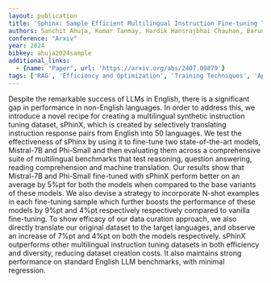 ```yaml
---
layout: publication
title: 'Sphinx: Sample Efficient Multilingual Instruction Fine-tuning Through N-shot Guided Prompting'
authors: Sanchit Ahuja, Kumar Tanmay, Hardik Hansrajbhai Chauhan, Barun Patra, Kriti Aggarwal, Luciano Del Corro, Arindam Mitra, Tejas Indulal Dhamecha, Ahmed Awadallah, Monojit Choudhary, Vishrav Chaudhary, Sunayana Sitaram
conference: "Arxiv"
year: 2024
bibkey: ahuja2024sample
additional_links:
  - {name: "Paper", url: 'https://arxiv.org/abs/2407.09879'}
tags: ['RAG', 'Efficiency and Optimization', 'Training Techniques', 'Applications', 'Fine-Tuning', 'Prompting', 'Pretraining Methods']
---
```

Despite the remarkable success of LLMs in English, there is a significant gap
in performance in non-English languages. In order to address this, we introduce
a novel recipe for creating a multilingual synthetic instruction tuning
dataset, sPhinX, which is created by selectively translating instruction
response pairs from English into 50 languages. We test the effectiveness of
sPhinx by using it to fine-tune two state-of-the-art models, Mistral-7B and
Phi-Small and then evaluating them across a comprehensive suite of multilingual
benchmarks that test reasoning, question answering, reading comprehension and
machine translation. Our results show that Mistral-7B and Phi-Small fine-tuned
with sPhinX perform better on an average by 5%pt for both the models when
compared to the base variants of these models. We also devise a strategy to
incorporate N-shot examples in each fine-tuning sample which further boosts the
performance of these models by 9%pt and 4%pt respectively respectively compared
to vanilla fine-tuning. To show efficacy of our data curation approach, we also
directly translate our original dataset to the target languages, and observe an
increase of 7%pt and 4%pt on both the models respectively. sPhinX outperforms
other multilingual instruction tuning datasets in both efficiency and
diversity, reducing dataset creation costs. It also maintains strong
performance on standard English LLM benchmarks, with minimal regression.
